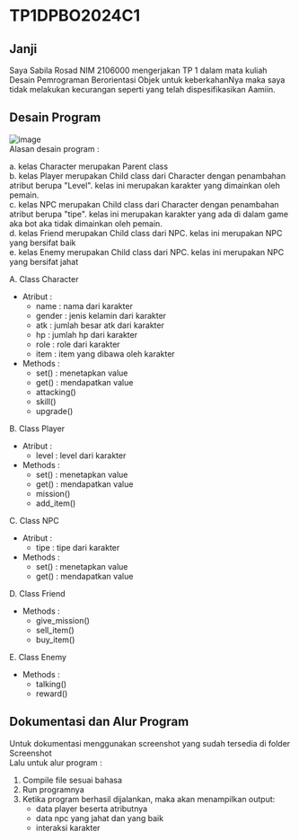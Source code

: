 # TP1DPBO2024C1

## Janji

Saya Sabila Rosad NIM 2106000 mengerjakan TP 1
dalam mata kuliah Desain Pemrograman Berorientasi Objek
untuk keberkahanNya maka saya tidak melakukan
kecurangan seperti yang telah dispesifikasikan
Aamiin.

## Desain Program

![image](https://cdn.discordapp.com/attachments/957671708058325032/1215331161035776140/image.png?ex=65fc5c58&is=65e9e758&hm=a247eaf6f0f4b78d3b36682f88b0bdb3d0d3d4e551492da9caef85e6ab3301f2&) <br>
Alasan desain program : <br>

a. kelas Character merupakan Parent class <br>
b. kelas Player merupakan Child class dari Character dengan penambahan atribut berupa "Level". kelas ini merupakan karakter yang dimainkan oleh pemain. <br>
c. kelas NPC merupakan Child class dari Character dengan penambahan atribut berupa "tipe". kelas ini merupakan karakter yang ada di dalam game aka bot aka tidak dimainkan oleh pemain. <br>
d. kelas Friend merupakan Child class dari NPC. kelas ini merupakan NPC yang bersifat baik <br>
e. kelas Enemy merupakan Child class dari NPC. kelas ini merupakan NPC yang bersifat jahat <br>

A. Class Character

- Atribut :
  - name : nama dari karakter
  - gender : jenis kelamin dari karakter
  - atk : jumlah besar atk dari karakter
  - hp : jumlah hp dari karakter
  - role : role dari karakter
  - item : item yang dibawa oleh karakter
- Methods :
  - set() : menetapkan value
  - get() : mendapatkan value
  - attacking()
  - skill()
  - upgrade()

B. Class Player

- Atribut :
  - level : level dari karakter
- Methods :
  - set() : menetapkan value
  - get() : mendapatkan value
  - mission()
  - add_item()

C. Class NPC

- Atribut :
  - tipe : tipe dari karakter
- Methods :
  - set() : menetapkan value
  - get() : mendapatkan value

D. Class Friend

- Methods :
  - give_mission()
  - sell_item()
  - buy_item()

E. Class Enemy

- Methods :
  - talking()
  - reward()

## Dokumentasi dan Alur Program

Untuk dokumentasi menggunakan screenshot yang sudah tersedia di folder Screenshot<br>
Lalu untuk alur program : <br>

1. Compile file sesuai bahasa
2. Run programnya
3. Ketika program berhasil dijalankan, maka akan menampilkan output:
   - data player beserta atributnya
   - data npc yang jahat dan yang baik
   - interaksi karakter
